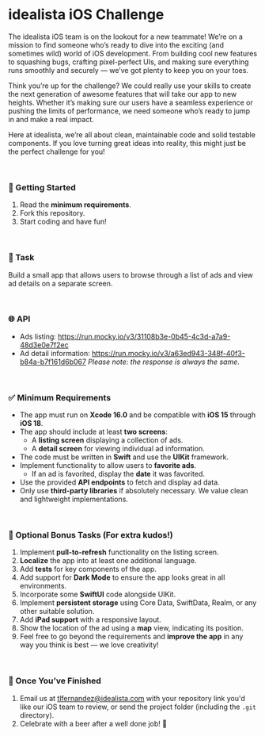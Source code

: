 # idealista iOS Challenge
The idealista iOS team is on the lookout for a new teammate! We’re on a mission to find someone who’s ready to dive into the exciting (and sometimes wild) world of iOS development. From building cool new features to squashing bugs, crafting pixel-perfect UIs, and making sure everything runs smoothly and securely — we’ve got plenty to keep you on your toes.

Think you’re up for the challenge? We could really use your skills to create the next generation of awesome features that will take our app to new heights. Whether it’s making sure our users have a seamless experience or pushing the limits of performance, we need someone who’s ready to jump in and make a real impact.

Here at idealista, we’re all about clean, maintainable code and solid testable components. If you love turning great ideas into reality, this might just be the perfect challenge for you!

&nbsp;

### 🚀 Getting Started
1. Read the **minimum requirements**.
2. Fork this repository.
3. Start coding and have fun!

&nbsp;

### 📱 Task
Build a small app that allows users to browse through a list of ads and view ad details on a separate screen.

&nbsp;

### 🌐 API
- Ads listing: https://run.mocky.io/v3/31108b3e-0b45-4c3d-a7a9-48d3e0e7f2ec
- Ad detail information: https://run.mocky.io/v3/a63ed943-348f-40f3-b84a-b7f161d6b067  *Please note: the response is always the same*.

&nbsp;

### ✅ Minimum Requirements
- The app must run on **Xcode 16.0** and be compatible with **iOS 15** through **iOS 18**.
- The app should include at least **two screens**:
  - A **listing screen** displaying a collection of ads.
  - A **detail screen** for viewing individual ad information.
- The code must be written in **Swift** and use the **UIKit** framework.
- Implement functionality to allow users to **favorite ads**.
  - If an ad is favorited, display the **date** it was favorited.
- Use the provided **API endpoints** to fetch and display ad data.
- Only use **third-party libraries** if absolutely necessary. We value clean and lightweight implementations.

&nbsp;

### 🎁 Optional Bonus Tasks (For extra kudos!)
1. Implement **pull-to-refresh** functionality on the listing screen.
2. **Localize** the app into at least one additional language.
3. Add **tests** for key components of the app.
4. Add support for **Dark Mode** to ensure the app looks great in all environments.
5. Incorporate some **SwiftUI** code alongside UIKit.
6. Implement **persistent storage** using Core Data, SwiftData, Realm, or any other suitable solution.
7. Add **iPad support** with a responsive layout.
8. Show the location of the ad using a **map** view, indicating its position.
9. Feel free to go beyond the requirements and **improve the app** in any way you think is best — we love creativity!

&nbsp;

### 🎉 Once You’ve Finished
1. Email us at [tlfernandez@idealista.com](mailto:tlfernandez@idealista.com) with your repository link you'd like our iOS team to review, or send the project folder (including the `.git` directory).
2. Celebrate with a beer after a well done job! 🍺

